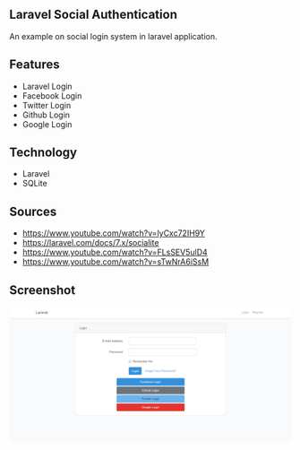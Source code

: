 ## Laravel Social Authentication
An example on social login system in laravel application.

## Features
- Laravel Login
- Facebook Login
- Twitter Login
- Github Login
- Google Login

## Technology
- Laravel
- SQLite

## Sources
- https://www.youtube.com/watch?v=lyCxc72IH9Y
- https://laravel.com/docs/7.x/socialite
- https://www.youtube.com/watch?v=FLsSEV5ulD4
- https://www.youtube.com/watch?v=sTwNrA6iSsM

## Screenshot
![1](https://github.com/masudncse/laravel-social-authentication/blob/master/screenshot/1.png)
